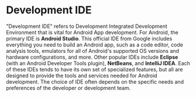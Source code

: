 # Development IDE

"Development IDE" refers to Development Integrated Development Environment that is vital for Android App development. For Android, the primary IDE is **Android Studio**. This official IDE from Google includes everything you need to build an Android app, such as a code editor, code analysis tools, emulators for all of Android's supported OS versions and hardware configurations, and more. Other popular IDEs include **Eclipse** (with an Android Developer Tools plugin), **NetBeans**, and **IntelliJ IDEA**. Each of these IDEs tends to have its own set of specialized features, but all are designed to provide the tools and services needed for Android development. The choice of IDE often depends on the specific needs and preferences of the developer or development team.